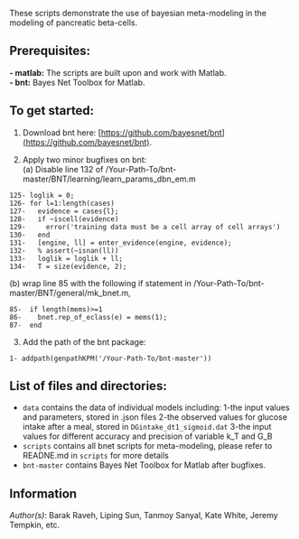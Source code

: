 These scripts demonstrate the use of bayesian meta-modeling in the modeling of pancreatic beta-cells.
## Prerequisites:

**- matlab:** The scripts are built upon and work with Matlab.  
**- bnt:** Bayes Net Toolbox for Matlab.

## To get started:
1. Download bnt here: 
[https://github.com/bayesnet/bnt](https://github.com/bayesnet/bnt).  

2. Apply two minor bugfixes on bnt:  
(a) Disable line 132 of /Your-Path-To/bnt-master/BNT/learning/learn_params_dbn_em.m

```matlabscript
125- loglik = 0;
126- for l=1:length(cases)
127-   evidence = cases{l};
128-   if ~iscell(evidence)
129-     error('training data must be a cell array of cell arrays')
130-   end
131-   [engine, ll] = enter_evidence(engine, evidence);
132-   % assert(~isnan(ll))
133-   loglik = loglik + ll;
134-   T = size(evidence, 2);
```

(b) wrap line 85 with the following if statement in /Your-Path-To/bnt-master/BNT/general/mk_bnet.m,

```matlabscript
85-  if length(mems)>=1
86-    bnet.rep_of_eclass(e) = mems(1);
87-  end
```

3. Add the path of the bnt package:  
```matlabscript
1- addpath(genpathKPM('/Your-Path-To/bnt-master'))
```

## List of files and directories: 

- `data`     contains the data of individual models including:
	1-the input values and parameters, stored in .json files
	2-the observed values for glucose intake after a meal, stored in
	`DGintake_dt1_sigmoid.dat`
	3-the input values for different accuracy and precision of
	variable k_T and G_B 
- `scripts`     contains all bnet scripts for meta-modeling, please refer to READNE.md in `scripts` for more details
- `bnt-master`     contains Bayes Net Toolbox for Matlab after bugfixes.

## Information

_Author(s)_: Barak Raveh, Liping Sun, Tanmoy Sanyal, Kate White, Jeremy Tempkin, etc.

